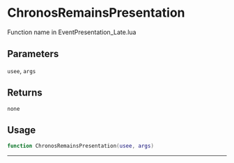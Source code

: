 # ChronosRemainsPresentation
Function name in EventPresentation_Late.lua
## Parameters
`usee`, `args`
## Returns
`none`
## Usage
```lua
function ChronosRemainsPresentation(usee, args)
```
---
